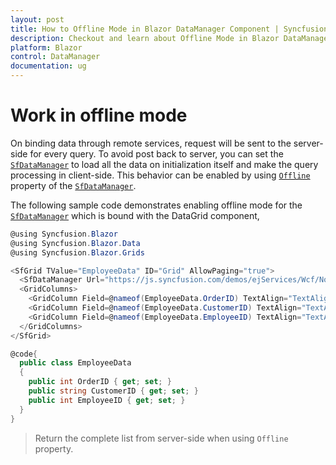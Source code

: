 ```yaml
---
layout: post
title: How to Offline Mode in Blazor DataManager Component | Syncfusion
description: Checkout and learn about Offline Mode in Blazor DataManager component of Syncfusion, and more details.
platform: Blazor
control: DataManager
documentation: ug
---
```


<!-- markdownlint-disable MD024 -->

# Work in offline mode

On binding data through remote services, request will be sent to the server-side for every query. To avoid post back to server, you can set the [`SfDataManager`](https://help.syncfusion.com/cr/aspnetcore-blazor/Syncfusion.Blazor.Data.SfDataManager.html) to load all the data on initialization itself and make the query processing in client-side. This behavior can be enabled by using [`Offline`](https://help.syncfusion.com/cr/blazor/Syncfusion.Blazor.DataManager.html#Syncfusion_Blazor_DataManager_Offline) property of the [`SfDataManager`](https://help.syncfusion.com/cr/aspnetcore-blazor/Syncfusion.Blazor.Data.SfDataManager.html).

The following sample code demonstrates enabling offline mode for the [`SfDataManager`](https://help.syncfusion.com/cr/aspnetcore-blazor/Syncfusion.Blazor.Data.SfDataManager.html) which is bound with the DataGrid component,

```csharp
@using Syncfusion.Blazor
@using Syncfusion.Blazor.Data
@using Syncfusion.Blazor.Grids

<SfGrid TValue="EmployeeData" ID="Grid" AllowPaging="true">
  <SfDataManager Url="https://js.syncfusion.com/demos/ejServices/Wcf/Northwind.svc/Orders" Adaptor="Adaptors.ODataAdaptor" Offline="true"></SfDataManager>
  <GridColumns>
    <GridColumn Field=@nameof(EmployeeData.OrderID) TextAlign="TextAlign.Center" HeaderText="Order ID" Width="120"></GridColumn>
    <GridColumn Field=@nameof(EmployeeData.CustomerID) TextAlign="TextAlign.Center" HeaderText="Customer Name" Width="130"></GridColumn>
    <GridColumn Field=@nameof(EmployeeData.EmployeeID) TextAlign="TextAlign.Center" HeaderText="Employee ID" Width="120"></GridColumn>
  </GridColumns>
</SfGrid>

@code{
  public class EmployeeData
  {
    public int OrderID { get; set; }
    public string CustomerID { get; set; }
    public int EmployeeID { get; set; }
  }
}
```

> Return the complete list from server-side when using `Offline` property.
